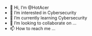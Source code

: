 - 👋 Hi, I’m @HotAcer
- 👀 I’m interested in Cybersecurity
- 🌱 I’m currently learning Cybersecurity
- 💞️ I’m looking to collaborate on ...
- 📫 How to reach me ...

<!---
HotAcer/HotAcer is a ✨ special ✨ repository because its `README.md` (this file) appears on your GitHub profile.
You can click the Preview link to take a look at your changes.
--->

